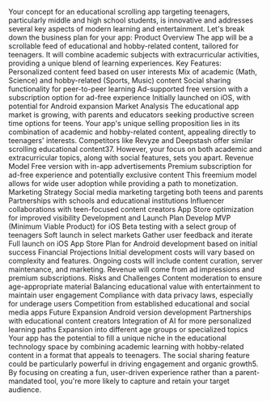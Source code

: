 Your concept for an educational scrolling app targeting teenagers, particularly middle and high school students, is innovative and addresses several key aspects of modern learning and entertainment. Let's break down the business plan for your app:
Product Overview
The app will be a scrollable feed of educational and hobby-related content, tailored for teenagers. It will combine academic subjects with extracurricular activities, providing a unique blend of learning experiences.
Key Features:
Personalized content feed based on user interests
Mix of academic (Math, Science) and hobby-related (Sports, Music) content
Social sharing functionality for peer-to-peer learning
Ad-supported free version with a subscription option for ad-free experience
Initially launched on iOS, with potential for Android expansion
Market Analysis
The educational app market is growing, with parents and educators seeking productive screen time options for teens. Your app's unique selling proposition lies in its combination of academic and hobby-related content, appealing directly to teenagers' interests.
Competitors like Revyze and Deepstash offer similar scrolling educational content37. However, your focus on both academic and extracurricular topics, along with social features, sets you apart.
Revenue Model
Free version with in-app advertisements
Premium subscription for ad-free experience and potentially exclusive content
This freemium model allows for wide user adoption while providing a path to monetization.
Marketing Strategy
Social media marketing targeting both teens and parents
Partnerships with schools and educational institutions
Influencer collaborations with teen-focused content creators
App Store optimization for improved visibility
Development and Launch Plan
Develop MVP (Minimum Viable Product) for iOS
Beta testing with a select group of teenagers
Soft launch in select markets
Gather user feedback and iterate
Full launch on iOS App Store
Plan for Android development based on initial success
Financial Projections
Initial development costs will vary based on complexity and features. Ongoing costs will include content curation, server maintenance, and marketing. Revenue will come from ad impressions and premium subscriptions.
Risks and Challenges
Content moderation to ensure age-appropriate material
Balancing educational value with entertainment to maintain user engagement
Compliance with data privacy laws, especially for underage users
Competition from established educational and social media apps
Future Expansion
Android version development
Partnerships with educational content creators
Integration of AI for more personalized learning paths
Expansion into different age groups or specialized topics
Your app has the potential to fill a unique niche in the educational technology space by combining academic learning with hobby-related content in a format that appeals to teenagers. The social sharing feature could be particularly powerful in driving engagement and organic growth5. By focusing on creating a fun, user-driven experience rather than a parent-mandated tool, you're more likely to capture and retain your target audience.

